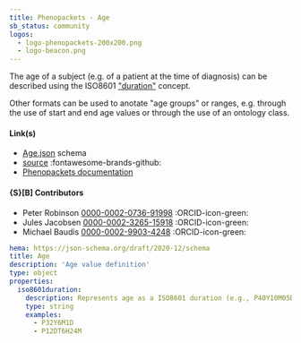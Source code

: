 ```yaml
---
title: Phenopackets - Age
sb_status: community
logos:
  - logo-phenopackets-200x200.png
  - logo-beacon.png
---
```


The age of a subject (e.g. of a patient at the time of diagnosis) can be described using the
ISO8601 ["duration"](/standards-recommendations/#durations) concept.

<!--more-->

Other formats can be used to anotate "age groups" or ranges, e.g. through the use
of start and end age values or through the use of an ontology class.

#### Link(s)

* [Age.json](/schema_files/json/Phenopackets/Age.json) schema
* [source](https://github.com/phenopackets/phenopacket-schema) :fontawesome-brands-github:
* [Phenopackets documentation](https://phenopacket-schema.readthedocs.io)

#### {S}[B] Contributors

* Peter Robinson [0000-0002-0736-91998](https://orcid.org/0000-0002-0736-91998) :ORCID-icon-green:
* Jules Jacobsen [0000-0002-3265-15918](https://orcid.org/0000-0002-3265-15918) :ORCID-icon-green:
* Michael Baudis [0000-0002-9903-4248](https://orcid.org/0000-0002-9903-4248) :ORCID-icon-green:

<!--schema_block_start-->
```yaml
hema: https://json-schema.org/draft/2020-12/schema
title: Age
description: 'Age value definition'
type: object
properties:
  iso8601duration:
    description: Represents age as a ISO8601 duration (e.g., P40Y10M05D).
    type: string
    examples:
      - P32Y6M1D
      - P12DT6H24M
```
<!--schema_block_end-->
